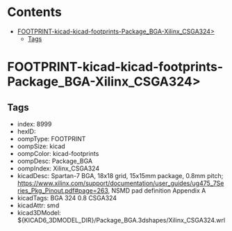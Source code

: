 



Contents
========

* [FOOTPRINT-kicad-kicad-footprints-Package_BGA-Xilinx_CSGA324>](#footprint-kicad-kicad-footprints-package_bga-xilinx_csga324)
	* [Tags](#tags)

# FOOTPRINT-kicad-kicad-footprints-Package_BGA-Xilinx_CSGA324>

## Tags

- index: 8999
- hexID: 
- oompType: FOOTPRINT
- oompSize: kicad
- oompColor: kicad-footprints
- oompDesc: Package_BGA
- oompIndex: Xilinx_CSGA324
- kicadDesc: Spartan-7 BGA, 18x18 grid, 15x15mm package, 0.8mm pitch; https://www.xilinx.com/support/documentation/user_guides/ug475_7Series_Pkg_Pinout.pdf#page=263, NSMD pad definition Appendix A
- kicadTags: BGA 324 0.8 CSGA324
- kicadAttr: smd
- kicad3DModel: ${KICAD6_3DMODEL_DIR}/Package_BGA.3dshapes/Xilinx_CSGA324.wrl
